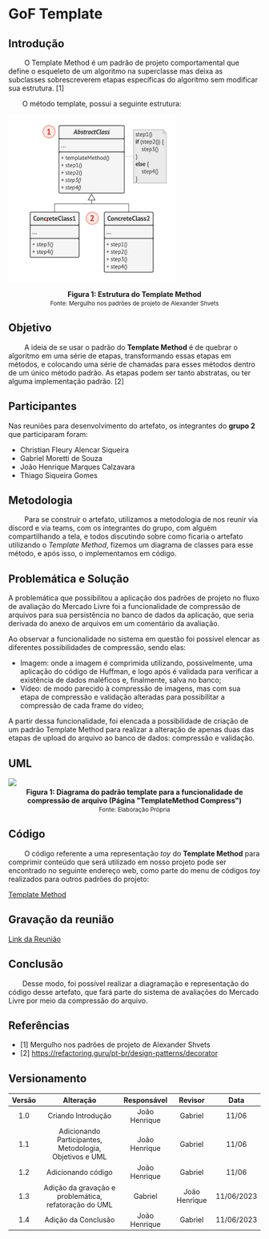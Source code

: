 # GoF Template

## Introdução

&emsp;&emsp; O Template Method é um padrão de projeto comportamental que define o esqueleto de um algoritmo na superclasse mas deixa as subclasses sobrescreverem etapas específicas do algoritmo sem modificar sua estrutura. [1]

&emsp;&emsp;O método template, possui a seguinte estrutura:

![imagem 1](../../Assets/PadroesDeProjeto/EstruturaTemplate.png)

<figcaption align='center'>
    <b>Figura 1:
     Estrutura do Template Method</b>
    <br><small>Fonte: Mergulho nos padrões de projeto de Alexander Shvets</small>
</figcaption> </center>

## Objetivo

&emsp;&emsp; A ideia de se usar o padrão do **Template Method** é de quebrar o algoritmo em uma série de etapas, transformando essas etapas em métodos, e colocando uma série de chamadas para esses métodos dentro de um único método padrão. As etapas podem ser tanto abstratas, ou ter alguma implementação padrão. [2]

## Participantes

Nas reuniões para desenvolvimento do artefato, os integrantes do **grupo 2** que participaram foram:

- Christian Fleury Alencar Siqueira
- Gabriel Moretti de Souza
- João Henrique Marques Calzavara
- Thiago Siqueira Gomes

## Metodologia

&emsp;&emsp; Para se construir o artefato, utilizamos a metodologia de nos reunir via discord e via teams, com os integrantes do grupo, com alguém compartilhando a tela, e todos discutindo sobre como ficaria o artefato utilizando o _Template Method_, fizemos um diagrama de classes para esse método, e após isso, o implementamos em código.

## Problemática e Solução

A problemática que possibilitou a aplicação dos padrões de projeto no fluxo de avaliação do Mercado Livre foi a funcionalidade de compressão de arquivos para sua persistência no banco de dados da aplicação, que seria derivada do anexo de arquivos em um comentário da avaliação.

Ao observar a funcionalidade no sistema em questão foi possível elencar as diferentes possibilidades de compressão, sendo elas:

- Imagem: onde a imagem é comprimida utilizando, possivelmente, uma aplicação do código de Huffman, e logo após é validada para verificar a existência de dados maléficos e, finalmente, salva no banco;
- Vídeo: de modo parecido à compressão de imagens, mas com sua etapa de compressão e validação alteradas para possibilitar a compressão de cada frame do vídeo;

A partir dessa funcionalidade, foi elencada a possibilidade de criação de um padrão Template Method para realizar a alteração de apenas duas das etapas de upload do arquivo ao banco de dados: compressão e validação.

## UML

<img src="https://lucid.app/publicSegments/view/5792c6b3-2e6e-43ac-bc7f-10690b55564c/image.png"/>

<figcaption align='center'>
    <b>Figura 1: Diagrama do padrão template para a funcionalidade de compressão de arquivo (Página "TemplateMethod Compress")</b>
    <br><small>Fonte: Elaboração Própria</small>
</figcaption> </center>

## Código

&emsp;&emsp; O código referente a uma representação _toy_ do **Template Method** para comprimir conteúdo que será utilizado em nosso projeto pode ser encontrado no seguinte endereço web, como parte do menu de códigos _toy_ realizados para outros padrões do projeto:

[Template Method](https://github.com/UnBArqDsw2023-1/2023.1_G2_ProjetoMercadoLivre/tree/design-patterns/src/template)

## Gravação da reunião

[Link da Reunião](https://www.youtube.com/watch?v=wuYSZUKnArc)

## Conclusão

&emsp;&emsp;Desse modo, foi possível realizar a diagramação e representação do código desse artefato, que fará parte do sistema de avaliações do Mercado Livre por meio da compressão do arquivo.

## Referências

- [1] Mergulho nos padrões de projeto de Alexander Shvets
- [2] https://refactoring.guru/pt-br/design-patterns/decorator

## Versionamento

| Versão |                        Alteração                        |  Responsável  |    Revisor    |    Data    |
| :----: | :-----------------------------------------------------: | :-----------: | :-----------: | :--------: |
|  1.0   |                   Criando Introdução                    | João Henrique |    Gabriel    |   11/06    |
|  1.1   | Adicionando Participantes, Metodologia, Objetivos e UML | João Henrique |    Gabriel    |   11/06    |
|  1.2   |                   Adicionando código                    | João Henrique |    Gabriel    |   11/06    |
|  1.3   |  Adição da gravação e problemática, refatoração do UML  |    Gabriel    | João Henrique | 11/06/2023 |
|  1.4   |                   Adição da Conclusão                   | João Henrique |    Gabriel    | 11/06/2023 |
